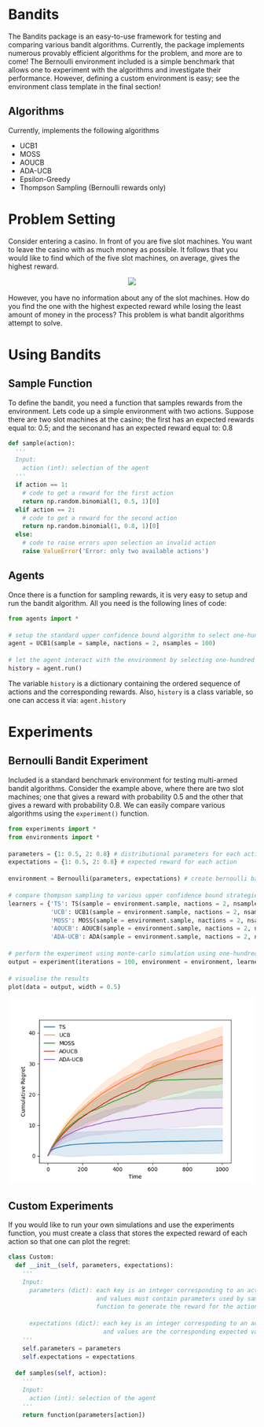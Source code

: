 # Bandits
The Bandits package is an easy-to-use framework for testing and comparing various bandit algorithms. Currently, the package implements numerous provably efficient algorithms for the problem, and more are to come! The Bernoulli environment included is a simple benchmark that allows one to experiment with the algorithms and investigate their performance. However, defining a custom environment is easy; see the environment class template in the final section!

## Algorithms
Currently, implements the following algorithms
* UCB1
* MOSS
* AOUCB
* ADA-UCB
* Epsilon-Greedy
* Thompson Sampling (Bernoulli rewards only)

# Problem Setting
Consider entering a casino. In front of you are five slot machines. You want to leave the casino with as much money as possible. It follows that you would like to find which of the five slot machines, on average, gives the highest reward.

<p align="center">
  <img src="https://cdn.analyticsvidhya.com/wp-content/uploads/2018/09/im_210.png" />
</p>

However, you have no information about any of the slot machines. How do you find the one with the highest expected reward while losing the least amount of money in the process? This problem is what bandit algorithms attempt to solve. 

# Using Bandits

## Sample Function
To define the bandit, you need a function that samples rewards from the environment. Lets code up a simple environment with two actions. Suppose there are two slot machines at the casino; the first has an expected rewards equal to: 0.5; and the seconand has an expected reward equal to: 0.8

```python
def sample(action): 
  '''
  Input: 
    action (int): selection of the agent
  '''
  if action == 1: 
    # code to get a reward for the first action
    return np.random.binomial(1, 0.5, 1)[0]
  elif action == 2: 
    # code to get a reward for the second action
    return np.random.binomial(1, 0.8, 1)[0]
  else: 
    # code to raise errors upon selection an invalid action
    raise ValueError('Error: only two available actions')
```

## Agents
Once there is a function for sampling rewards, it is very easy to setup and run the bandit algorithm. All you need is the following lines of code:
```python
from agents import *

# setup the standard upper confidence bound algorithm to select one-hundred actions
agent = UCB1(sample = sample, nactions = 2, nsamples = 100)

# let the agent interact with the environment by selecting one-hundred actions
history = agent.run()
```
The variable ```history``` is a dictionary containing the ordered sequence of actions and the corresponding rewards. Also, ```history``` is a class variable, so one can access it via: ```agent.history```




# Experiments

## Bernoulli Bandit Experiment
Included is a standard benchmark environment for testing multi-armed bandit algorithms. Consider the example above, where there are two slot machines; one that gives a reward with probability 0.5 and the other that gives a reward with probability 0.8. We can easily compare various algorithms using the ```experiment()``` function.
```python
from experiments import *
from environments import *

parameters = {1: 0.5, 2: 0.8} # distributional parameters for each action
expectations = {1: 0.5, 2: 0.8} # expected reward for each action

environment = Bernoulli(parameters, expectations) # create bernoulli bandit environment

# compare thompson sampling to various upper confidence bound strategies
learners = {'TS': TS(sample = environment.sample, nactions = 2, nsamples = 1000), 
            'UCB': UCB1(sample = environment.sample, nactions = 2, nsamples = 1000), 
            'MOSS': MOSS(sample = environment.sample, nactions = 2, nsamples = 1000), 
            'AOUCB': AOUCB(sample = environment.sample, nactions = 2, nsamples = 1000), 
            'ADA-UCB': ADA(sample = environment.sample, nactions = 2, nsamples = 1000)}

# perform the experiment using monte-carlo simulation using one-hundred iterations
output = experiment(iterations = 100, environment = environment, learners = learners)

# visualise the results
plot(data = output, width = 0.5)

```

<p align="center">
  <img src="images/experiment.png" />
</p>


## Custom Experiments
If you would like to run your own simulations and use the experiments function, you must create a class that stores the expected reward of each action so that one can plot the regret:

```python
class Custom:
  def __init__(self, parameters, expectations): 
    '''
    Input: 
      parameters (dict): each key is an integer corresponding to an action
                         and values must contain parameters used by sample
                         function to generate the reward for the action

      expectations (dict): each key is an integer correspoding to an action
                           and values are the corresponding expected values
    '''
    self.parameters = parameters
    self.expectations = expectations
    
  def samples(self, action): 
    '''
    Input: 
      action (int): selection of the agent
    '''
    return function(parameters[action])
```


